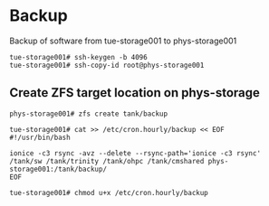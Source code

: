 # Backup

Backup of software from tue-storage001 to phys-storage001

```shell
tue-storage001# ssh-keygen -b 4096
tue-storage001# ssh-copy-id root@phys-storage001
```

## Create ZFS target location on phys-storage
```shell
phys-storage001# zfs create tank/backup
```

```shell
tue-storage001# cat >> /etc/cron.hourly/backup << EOF
#!/usr/bin/bash

ionice -c3 rsync -avz --delete --rsync-path='ionice -c3 rsync' /tank/sw /tank/trinity /tank/ohpc /tank/cmshared phys-storage001:/tank/backup/
EOF

tue-storage001# chmod u+x /etc/cron.hourly/backup
```
